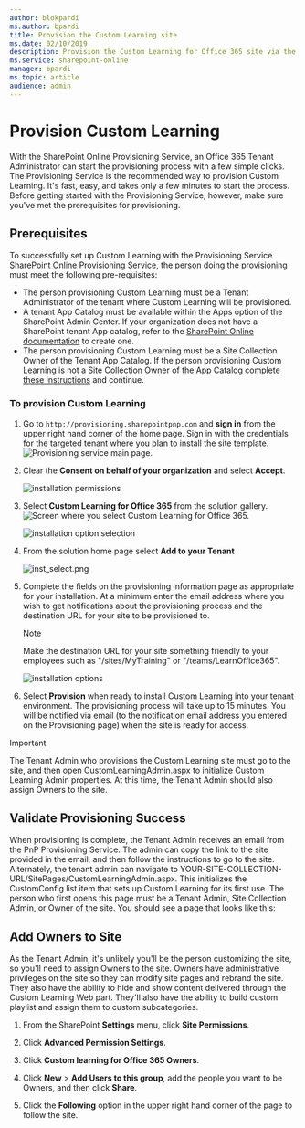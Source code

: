 ```yaml
---
author: blokpardi
ms.author: bpardi
title: Provision the Custom Learning site
ms.date: 02/10/2019
description: Provision the Custom Learning for Office 365 site via the SharePoint Provisioning Engine
ms.service: sharepoint-online
manager: bpardi
ms.topic: article
audience: admin
---
```


# Provision Custom Learning

With the SharePoint Online Provisioning Service, an Office 365 Tenant Administrator can start the provisioning process with a few simple clicks. The Provisioning Service is the recommended way to provision Custom Learning. It's fast, easy, and takes only a few minutes to start the process. Before getting started with the Provisioning Service, however, make sure you've met the prerequisites for provisioning.

## Prerequisites
 
To successfully set up Custom Learning with the Provisioning Service [SharePoint Online Provisioning Service](https://github.com/SharePoint/sp-provisioning-service), the person doing the provisioning must meet the following pre-requisites: 
 
- The person provisioning Custom Learning must be a Tenant Administrator of the tenant where Custom Learning will be provisioned.  
- A tenant App Catalog must be available within the Apps option of the SharePoint Admin Center. If your organization does not have a SharePoint tenant App catalog, refer to the [SharePoint Online documentation](/sharepoint/use-app-catalog) to create one.  
- The person provisioning Custom Learning must be a Site Collection Owner of the Tenant App Catalog. If the person provisioning Custom Learning is not a Site Collection Owner of the App Catalog [complete these instructions](addappadmin.md) and continue. 

### To provision Custom Learning

1. Go to `http://provisioning.sharepointpnp.com` and **sign in** from the upper right hand corner of the home page.  Sign in with the  credentials for the targeted tenant where you plan to install the site template.
![Provisioning service main page.](media/inst_signin.png)

2. Clear the **Consent on behalf of your organization** and select **Accept**.

   ![installation permissions](media/inst_perms.png)

3. Select **Custom Learning for Office 365** from the solution gallery.
![Screen where you select Custom Learning for Office 365.](media/inst_select.png)

   ![installation option selection](media/inst_select.png)

4. From the solution home page select **Add to your Tenant**

      ![inst_select.png](media/inst_add.png)

5. Complete the fields on the provisioning information page as appropriate for your installation. At a minimum enter the email address where you wish to get notifications about the provisioning process and the destination URL for your site to be provisioned to.  
   > [!NOTE]
   > Make the destination URL for your site something friendly to your employees such as "/sites/MyTraining" or "/teams/LearnOffice365".

   ![installation options](media/inst_options.png)

6. Select **Provision** when ready to install Custom Learning into your tenant environment.  The provisioning process will take up to 15 minutes. You will be notified via email (to the notification email address you entered on the Provisioning page) when the site is ready for access.

> [!IMPORTANT]
> The Tenant Admin who provisions the Custom Learning site must go to the site, and then open CustomLearningAdmin.aspx to initialize Custom Learning Admin properties. At this time, the Tenant Admin should also assign Owners to the site. 

## Validate Provisioning Success

When provisioning is complete, the Tenant Admin receives an email from the PnP Provisioning Service. The admin can copy the link to the site provided in the email, and then follow the instructions to go to the site. Alternately, the tenant admin can navigate to YOUR-SITE-COLLECTION-URL/SitePages/CustomLearningAdmin.aspx. This initializes the CustomConfig list item that sets up Custom Learning for its first use. The person who first opens this page must be a Tenant Admin, Site Collection Admin, or Owner of the site. You should see a page that looks like this: 

## Add Owners to Site
As the Tenant Admin, it's unlikely you'll be the person customizing the site, so you'll need to assign Owners to the site. Owners have administrative privileges on the site so they can modify site pages and rebrand the site. They also have the ability to hide and show content delivered through the Custom Learning Web part. They'll also have the ability to build custom playlist and assign them to custom subcategories.  

1. From the SharePoint **Settings** menu, click **Site Permissions**.
2. Click **Advanced Permission Settings**.
3. Click **Custom learning for Office 365 Owners**.
4. Click **New** > **Add Users to this group**, add the people you want to be Owners, and then click **Share**.

8. Click the **Following** option in the upper right hand corner of the page to follow the site.  
